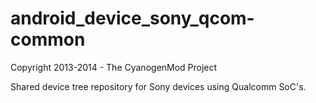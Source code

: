 android_device_sony_qcom-common
===============================
Copyright 2013-2014 - The CyanogenMod Project


Shared device tree repository for Sony devices using Qualcomm SoC's.
